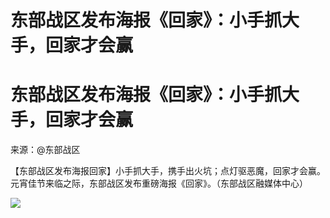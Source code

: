 # 东部战区发布海报《回家》：小手抓大手，回家才会赢

# 东部战区发布海报《回家》：小手抓大手，回家才会赢

来源：@东部战区

【东部战区发布海报回家】小手抓大手，携手出火坑；点灯驱恶魔，回家才会赢。元宵佳节来临之际，东部战区发布重磅海报《回家》。（东部战区融媒体中心）

![](https://inews.gtimg.com/om_bt/OMLDv9_jGGzIClx9EWBVWZxRQ0lZ0ID05mbwAGKQHFJ0UAA/1000)

